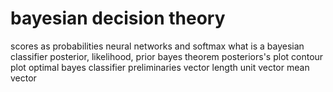 # bayesian decision theory

scores as probabilities
neural networks and softmax
what is a bayesian classifier
    posterior, likelihood, prior
    bayes theorem
posteriors's plot
contour plot
optimal bayes classifier
preliminaries
    vector length
    unit vector
    mean vector

